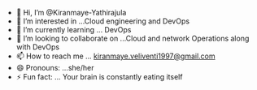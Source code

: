 - 👋 Hi, I’m @Kiranmaye-Yathirajula
- 👀 I’m interested in ...Cloud engineering and DevOps
- 🌱 I’m currently learning ... DevOps
- 💞️ I’m looking to collaborate on ...Cloud and network Operations along with DevOps
- 📫 How to reach me ... kiranmaye.veliventi1997@gmail.com
- 😄 Pronouns: ...she/her
- ⚡ Fun fact: ... Your brain is constantly eating itself

<!---
Kiranmaye-Yathirajula/Kiranmaye-Yathirajula is a ✨ special ✨ repository because its `README.md` (this file) appears on your GitHub profile.
You can click the Preview link to take a look at your changes.
--->
